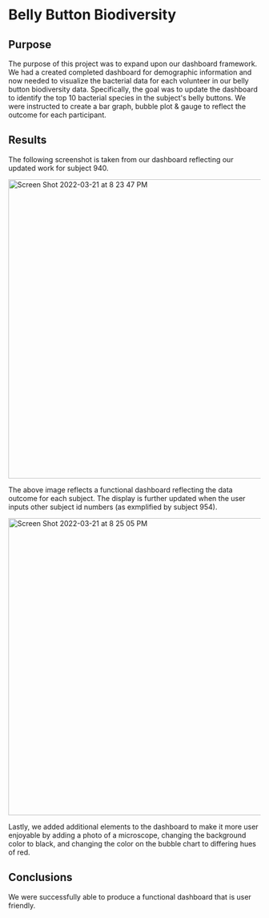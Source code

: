 # Belly Button Biodiversity

## Purpose
The purpose of this project was to expand upon our dashboard framework. We had a created completed dashboard for demographic information and now needed to visualize the bacterial data for each volunteer in our belly button biodiversity data. Specifically, the goal was to update the dashboard to identify the top 10 bacterial species in the subject's belly buttons. We were instructed to create a bar graph, bubble plot & gauge to reflect the outcome for each participant. 

## Results
The following screenshot is taken from our dashboard reflecting our updated work for subject 940.

<img width="596" alt="Screen Shot 2022-03-21 at 8 23 47 PM" src="https://user-images.githubusercontent.com/95551195/159395340-392dd58b-d2f5-4895-bf4e-7093147f4688.png">

The above image reflects a functional dashboard reflecting the data outcome for each subject. The display is further updated when the user inputs other subject id numbers (as exmplified by subject 954).

<img width="592" alt="Screen Shot 2022-03-21 at 8 25 05 PM" src="https://user-images.githubusercontent.com/95551195/159395484-ae38e261-2ec1-4c55-8711-33eda7ecc9af.png">

Lastly, we added additional elements to the dashboard to make it more user enjoyable by adding a photo of a microscope, changing the background color to black, and changing the color on the bubble chart to differing hues of red.

## Conclusions
We were successfully able to produce a functional dashboard that is user friendly.
